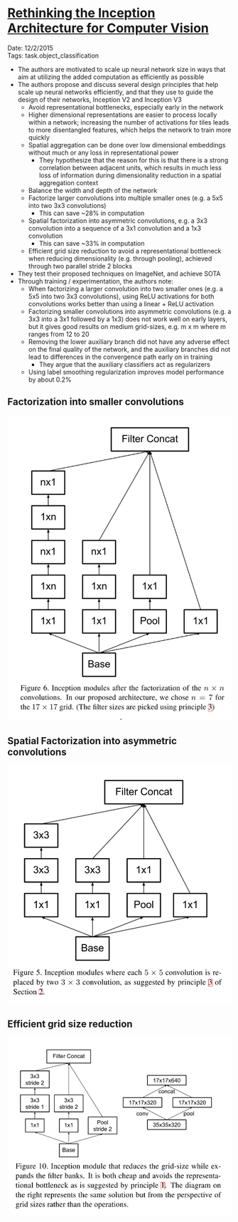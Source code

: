 # [Rethinking the Inception Architecture for Computer Vision](https://arxiv.org/abs/1512.00567)

Date: 12/2/2015  
Tags: task.object_classification  

- The authors are motivated to scale up neural network size in ways that aim at utilizing the added computation as efficiently as possible
- The authors propose and discuss several design principles that help scale up neural networks efficiently, and that they use to guide the design of their networks, Inception V2 and Inception V3
    - Avoid representational bottlenecks, especially early in the network
    - Higher dimensional representations are easier to process locally within a network; increasing the number of activations for tiles leads to more disentangled features, which helps the network to train more quickly
    - Spatial aggregation can be done over low dimensional embeddings without much or any loss in representational power
        - They hypothesize that the reason for this is that there is a strong correlation between adjacent units, which results in much less loss of information during dimensionality reduction in a spatial aggregation context
    - Balance the width and depth of the network
    - Factorize larger convolutions into multiple smaller ones (e.g. a 5x5 into two 3x3 convolutions)
        - This can save ~28% in computation
    - Spatial factorization into asymmetric convolutions, e.g. a 3x3 convolution into a sequence of a 3x1 convolution and a 1x3 convolution
        - This can save ~33% in computation
    - Efficient grid size reduction to avoid a representational bottleneck when reducing dimensionality (e.g. through pooling), achieved through two parallel stride 2 blocks
- They test their proposed techniques on ImageNet, and achieve SOTA
- Through training / experimentation, the authors note:
    - When factorizing a larger convolution into two smaller ones (e.g. a 5x5 into two 3x3 convolutions), using ReLU activations for both convolutions works better than using a linear + ReLU activation
    - Factorizing smaller convolutions into asymmetric convolutions (e.g. a 3x3 into a 3x1 followed by a 1x3) does not work well on early layers, but it gives good results on medium grid-sizes, e.g. m x m where m ranges from 12 to 20
    - Removing the lower auxiliary branch did not have any adverse effect on the final quality of the network, and the auxiliary branches did not lead to differences in the convergence path early on in training
        - They argue that the auxiliary classifiers act as regularizers
    - Using label smoothing regularization improves model performance by about 0.2%

## Factorization into smaller convolutions

![](./images/small_conv_factorization.png)

## Spatial Factorization into asymmetric convolutions

![](./images/asymmetric_convs.png)

## Efficient grid size reduction

![](./images/efficient_grid_reduction.png)
